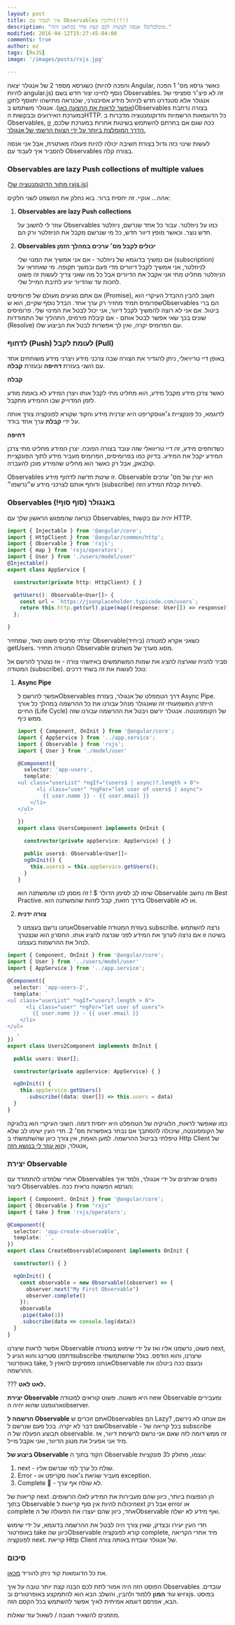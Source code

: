 ```yaml
---
layout: post
title: איך לעבוד עם Observables ולהבין(!!!)
description: "מובלבלים? אנסה לעשות לכם קצת סדר בבלאגן הזה."
modified: 2016-04-12T15:27:45-04:00
comments: true
author: oz
tags: [RxJS]
image: '/images/posts/rxjs.jpg'

---
```

כשגרסא מספר 2 של אנגולר יצאה (והפכה להיות Angular, כאשר גרסא מס׳ 1 הפכה להיות angular.js) נוסף לחיינו יצור חדש בשם Observables. זה לא פיצ׳ר ספציפי של אנגולר אלא סטנדרט חדש לניהול מידע אסיכנורני, שכנראה מתישהו יתווסף לתקן ([אפשר לראות את ההצעה כאן](https://github.com/tc39/proposal-observable)). אנגולר משתמש בObservables בצורה נרחבת במערכת האירועים ובבקשות הHTTP. כל הדוגמאות הרשמיות והדוקומנטציה מדברות ב Observables, ככה שגם אם בחרתם להשתמש בשיטות אחרות במערכת שלכם, [זו הדרך המומלצת ביותר על ידי הצוות הרשמי של אנגולר.](https://angular.io/guide/observables) 

לעשות שינוי כזה גדול בצורת חשיבה יכולה להיות פעולה מאתגרת, אבל אני אנסה להסביר איך לעבוד עם Observables בצורה קלה.

### Observables are lazy Push collections of multiple values

([מתוך הדוקומנטציה של rxjs.js)](https://github.com/ReactiveX/rxjs/blob/master/doc/observable.md)

אהה… אוקיי. זה יחסית ברור. בוא נחלק את המשפט לשני חלקים:

1. **Observables are lazy Push collections**

   עוזר לי לחשוב על Observables כמו על ניוזלטר. עבור כל אחד שנרשם, ניוזלטר חדש נוצר. וכאשר מופץ דיוור חדש, כל מי שנרשם מקבל את הניוזלטר ורק הם.

2. **Observables יכולים לקבל מס׳ ערכים במהלך הזמן**

   אם נמשיך בדוגמא של ניוזלטר - אם אני אמשיך את המנוי שלי (subscription) לניוזלטר, אני אמשיך לקבל דיוורים מדי פעם ובמשך תקופה. מי שאחראי על הניוזלטר מחליט מתי אני אקבל את הדיורים אבל כל מה שאני צריך לעשות זה פשוט לחכות עד שהדיור יגיע לתיבת המייל שלי.



אם אתם מגיעים מעולם של פרומיסים (Promise), חשוב להבין ההבדל העיקרי הוא שפרומיס תמיד מחזיר רק ערך אחד. הבדל נוסף שקיים, הוא שObservables הם ברי ביטול. אם אני לא רוצה להמשיך לקבל דיוור, אני יכול לבטל את המינוי שלי. פרומיסים שונים בכך שאי אפשר לבטל אותם - אם קיבלת פורמיס, התהליך של התמודדות (Resolve) עם הפרומיס יקרה, ואין לך אפשרות לבטל את הביצוע שלו. 



### לדחוף (Push) לעומת לקבל (Pull)

באופן דיי טריויאלי, ניתן להגדיר את הצורה שבה צרכני מידע ויצרני מידע משוחחים אחד עם השני בעזרת **דחיפה** ובעזרת **קבלה**.

**קבלה**

כאשר צרכן מידע מקבל מידע, הוא מחליט מתי לקבל אותו ויצרן המידע לא באמת מודע לזמן המדוייק שבו ההמידע מתקבל.

לדוגמא, כל פונקציית ג׳אווסקריפט היא יצרנית מידע והקוד שקורא לפונקציה צורך אותה על ידי **קבלת** ערך אחד בודד.

**דחיפה**

כשדוחפים מידע, זה דיי טריוואלי שזה עובד בצורה הפוכה. יצרן המידע מחליט מתי צרכן המידע יקבל את המידע. בדיוק כמו בפרומיסים, הפרומיס מעביר מידע לתוך הפונקציית קולבאק, אבל רק כאשר הוא מחליט שהמידע מוכן להעברה. 

Observables זו שיטת חדשה לדחוף מידע. Observable הוא יצרן של מס׳ ערכים ודוחף אותם לצרכני מידע ש״נרשמו״ (subscribe) לשירות קבלת המידע הזה. 



### Observables באנגולר (סוף סוף!)

כנראה שהמפגש הראשון שלך עם Observables, יהיה עם בקשות HTTP.

```ts
import { Injectable } from '@angular/core';
import { HttpClient } from '@angular/common/http';
import { Observable } from 'rxjs';
import { map } from 'rxjs/operators';
import { User } from './users/model/user'
@Injectable()
export class AppService {

  constructor(private http: HttpClient) { }

  getUsers(): Observable<User[]> {
    const url = `https://jsonplaceholder.typicode.com/users`;
    return this.http.get(url).pipe(map((response: User[]) => response));
  };

}
```



יצרתי סרביס פשוט מאד, שמחזיר Observable(ביחיד) כשאני אקרא למטודה getUsers. המטודה תחזיר Observable מסוג מערך של משתנים.

 סביר להניח שארצה להציג את שמות המשתמשים באיזשהי צורה - אז נצטרך להרשם אל המטודה (subscribe). נוכל לעשות את זה בשתי דרכים:

1. **Async Pipe**

   אפשר להרשם לObservables דרך הטמפלט של אנגולר, בעזרת Async Pipe. הייתרון המשמעותי זה שאנגולר מנהל עבורנו את כל ההרשמה במהלך כל אורך החיים (Life Cycle) של הקומפוננטה. אנגולר ירשם ויבטל את ההרשמה עבורנו שזה ממש כיף.

   

   ```ts
   import { Component, OnInit } from '@angular/core';
   import { AppService } from '../app.service';
   import { Observable } from 'rxjs';
   import { User } from './model/user'
   
   @Component({
     selector: 'app-users',
     template: `
   <ul class="userList" *ngIf="(users$ | async)?.length > 0">
         <li class="user" *ngFor="let user of users$ | async">
           {{ user.name }} - {{ user.email }}
       </li>
   </ul>
     `
   })
   export class UsersComponent implements OnInit {
   
     constructor(private appService: AppService) { }
   
     public users$: Observable<User[]>
     ngOnInit() {
       this.users$ = this.appService.getUsers();
     }
   }
   ```

   שימו לב לסימן הדולר $ ! זה מסמן לנו שהמשתנה הוא Observable וזה נחשב Best Practive. בדרך הזאת, קבל לזהות שהמשתנה הוא Observable או לא.

2. **צורה ידנית**

   אנחנו נרשם בעצמנו לObservable בעזרת המטודה subscribe. נרצה להשתמש בשיטה זו אם נרצה לערוך את המידע לפני שנרצה להציג אותו. החסרון הוא שנצטרך לנהל את ההרשמות בעצמנו. 

```ts
import { Component, OnInit } from '@angular/core';
import { User } from '../users/model/user'
import { AppService } from '../app.service';

@Component({
  selector: 'app-users-2',
  template: `
<ul class="userList" *ngIf="users?.length > 0">
      <li class="user" *ngFor="let user of users">
        {{ user.name }} - {{ user.email }}
    </li>
</ul>
  `,
})
export class Users2Component implements OnInit {

  public users: User[];

  constructor(private appService: AppService) { }

  ngOnInit() {
    this.appService.getUsers()
      .subscribe((data: User[]) => this.users = data)
  }
}
```



כמו שאפשר לראות, הלוגיקיה של הטמפלט היא יחסית דומה. השוני העיקרי הוא בלוגיקה של הקומפוננטה, שיכולה להסתבך אם נבחר באפשרות מס׳ 2. חדי העין ישימו לב שלא טיפלתי בביטול ההרשמה. למען האמת, אין צורך כיוון שהשתמשתי ב Http Client  של אנגולר, ו[הוא עוזר לי בנושא הזה.](https://stackoverflow.com/questions/35042929/ist-it-necessary-to-unsubscribe-from-observables-created-by-http-methods) 



### יצירת Observable

אחרי שלמדנו להתמודד עם Observables נפוצים שניתנים על ידי אנגולר, נלמד איך ליצור Observables. הגרסא הפשוטה נראית ככה: 

```ts
import { Component, OnInit } from '@angular/core';
import { Observable } from "rxjs"
import { take } from 'rxjs/operators';

@Component({
  selector: 'app-create-observable',
  template: ``,
})
export class CreateObservableComponent implements OnInit {

  constructor() { }

  ngOnInit() {
    const observable = new Observable((observer) => {
      observer.next("My First Observable")
      observer.complete()
    });
    observable
    .pipe(take(1))
    .subscribe(data => console.log(data))
  }
}
```

אפשר לראות  שיצרנו Observable פשוט, נרשמנו אליו ואז על ידי שימוש במטודה next, דחפנו סטרינג והוא הגיע לsubscribe שיצרנו, והוא הודפס. בגלל שהשתמשתי באופרטור take, אנחנו מפסיקים להאזין לObservable ובעצם ככה ביטלנו את ההרשמה. 

??? **לאט לאט.** 



**יצירת Observable** היא פשוטה. פשוט קוראים למטודה new Observable ומעבירים ארגומנט שהוא יהיה הobserver. 

**הרשמה ל Observable** אתם זוכרים שObservables הם Lazy? אם אנחנו לא נירשם, שום דבר לא יקרה. בכל פעם שנרשם לObservable - בכל קריאה של subscribe תבוצע הפעלה של ה observable. זה ממש דומה לזה שאם אני נרשם לרשימת דיוור, אז מיד אני אפעיל את מנגון הדיוור, ואני אקבל מייל.  

**ביצוע של Observable** הקוד בתוך ה Observable עצמו, מחולק ל3 פונקציות:

1. next - שולח כל ערך למי שנרשם אליו.
2. Error - מעביר שגיאת ג׳אווה סקריפט או exception.
3. Complete  - לא שולח אף ערך.

קריאות של next הן הנפוצות ביותר, כיוון שהם מעבירות את המידע לאלו הרשומים. בתוך Observable יכולות להיות אין סוף קריאות לnext אבל רק error או complete אחד, כיוון שהם יעצרו את הפעולה של הObservable ואף מידע לא ישלח. 

חדי העין יעירו ובצדק, שאין צורך היה לבטל את ההרשמה בדוגמא, על ידי שימוש באופרטור take כיוון שהObservable קורא לפונקציה complete, מיד אחרי הקריאה לפונקציה next. קריאת Http Client של אנגולר עובדת באותה צורה. 



### **סיכום**

את כל הדוגמאות קוד ניתן להוריד [מכאן](https://stackblitz.com/edit/working-with-observables).

הפוסט הזה היה אמור לתת לכם הבנה קצת יותר טובה על איך Observables עובדים. יש עוד **המון** ללמוד ולהבין, והשלב הבא הוא להתמקצע באופרטורים ובrxjs. בפוסט הבא, אפרסם דוגמא אמיתית לאיך אפשר להשתמש בכל הקסם הזה. 

מוזמנים להשאיר תגובה / לשאול עוד שאלות.





